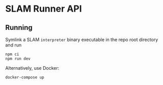 # SLAM Runner API

## Running

Symlink a SLAM `interpreter` binary executable in the repo root directory and run

    npm ci
    npm run dev

Alternatively, use Docker:

    docker-compose up
